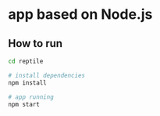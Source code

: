 # app based on Node.js

## How to run

```bash
cd reptile

# install dependencies
npm install

# app running
npm start
```
